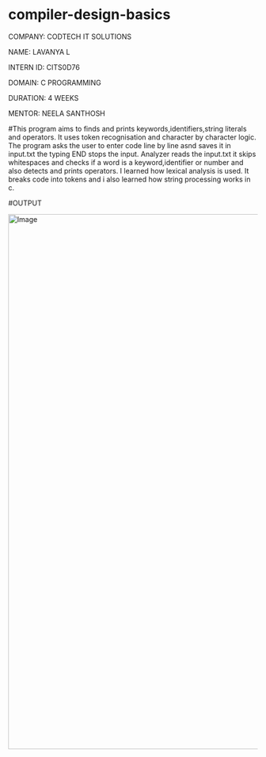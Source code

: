 # compiler-design-basics
COMPANY: CODTECH IT SOLUTIONS

NAME: LAVANYA L

INTERN ID: CITS0D76

DOMAIN: C PROGRAMMING

DURATION: 4 WEEKS

MENTOR: NEELA SANTHOSH

#This program aims to finds and prints keywords,identifiers,string literals and operators. It uses token recognisation and character by character logic. The program asks the user to enter code line by line asnd saves it in input.txt the typing END stops the input. Analyzer reads the input.txt it skips whitespaces and checks if a word is a keyword,identifier or number and also detects and prints operators. I learned how lexical analysis is used. It breaks code into tokens and i also learned how string processing works in c.

#OUTPUT

<img width="1920" height="1080" alt="Image" src="https://github.com/user-attachments/assets/58a5649e-a28b-4d8e-8b47-cee694eeac01" />
